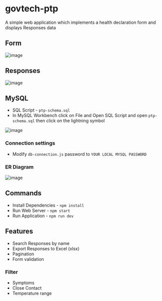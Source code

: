 # govtech-ptp
A simple web application which implements a health declaration form and displays Responses data
## Form
![image](https://github.com/0nyxxxx/govtech-ptp/assets/146475981/b039b07a-82af-4f38-b2ac-8b2c6c224cf2)
## Responses
![image](https://github.com/0nyxxxx/govtech-ptp/assets/146475981/fc736f30-8e83-407a-bd1e-5c01be20ed20)


## MySQL
- SQL Script - `ptp-schema.sql`
- In MySQL Workbench click on File and Open SQL Script and open `ptp-schema.sql` then click on the lightning symbol

![image](https://github.com/0nyxxxx/govtech-ptp/assets/146475981/87d8a78b-a437-4ecc-872b-dd4934f9637e)

### Connection settings

- Modify `db-connection.js` password to `YOUR LOCAL MYSQL PASSWORD`

  
### ER Diagram

![image](https://github.com/0nyxxxx/govtech-ptp/assets/146475981/a40909be-3962-48bb-9bc1-03d884d55dfd)

## Commands
- Install Dependencies - `npm install`
- Run Web Server -  `npm start`
- Run Application - `npm run dev`

## Features
- Search Responses by name
- Export Responses to Excel (xlsx)
- Pagination
- Form validation
### Filter
- Symptoms
- Close Contact
- Temperature range







